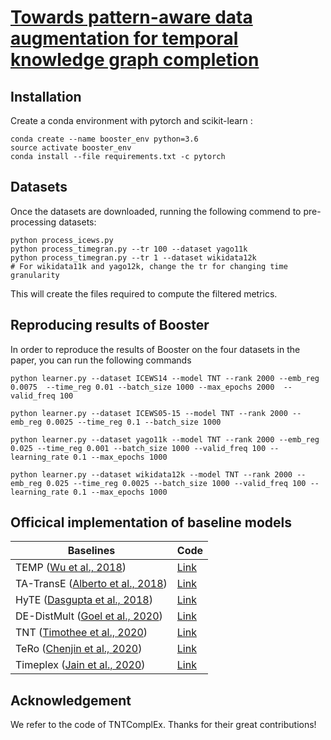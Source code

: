 # [Towards pattern-aware data augmentation for temporal knowledge graph completion]()


## Installation
Create a conda environment with pytorch and scikit-learn :
```
conda create --name booster_env python=3.6
source activate booster_env
conda install --file requirements.txt -c pytorch
```

## Datasets


Once the datasets are downloaded, running the following commend to pre-processing datasets:
```
python process_icews.py
python process_timegran.py --tr 100 --dataset yago11k
python process_timegran.py --tr 1 --dataset wikidata12k
# For wikidata11k and yago12k, change the tr for changing time granularity
```

This will create the files required to compute the filtered metrics.

## Reproducing results of Booster

In order to reproduce the results of Booster on the four datasets in the paper, you can run the following commands

```
python learner.py --dataset ICEWS14 --model TNT --rank 2000 --emb_reg 0.0075  --time_reg 0.01 --batch_size 1000 --max_epochs 2000  -- valid_freq 100

python learner.py --dataset ICEWS05-15 --model TNT --rank 2000 --emb_reg 0.0025 --time_reg 0.1 --batch_size 1000

python learner.py --dataset yago11k --model TNT --rank 2000 --emb_reg 0.025 --time_reg 0.001 --batch_size 1000 --valid_freq 100 --learning_rate 0.1 --max_epochs 1000

python learner.py --dataset wikidata12k --model TNT --rank 2000 --emb_reg 0.025 --time_reg 0.0025 --batch_size 1000 --valid_freq 100 --learning_rate 0.1 --max_epochs 1000
```

## Officical implementation of baseline models
| Baselines   | Code                                                                      |
|-------------|---------------------------------------------------------------------------|
| TEMP ([Wu et al., 2018](https://arxiv.org/pdf/2010.03526.pdf))    | [Link](https://github.com/JiapengWu/TeMP) |
| TA-TransE ([Alberto et al., 2018](https://www.aclweb.org/anthology/D18-1516.pdf))      | [Link](https://github.com/INK-USC/RE-Net/tree/master/baselines)     |
| HyTE ([Dasgupta et al., 2018](http://talukdar.net/papers/emnlp2018_HyTE.pdf))        | [Link](https://github.com/malllabiisc/HyTE)                               |
| DE-DistMult ([Goel et al., 2020](https://arxiv.org/pdf/1907.03143.pdf))        | [Link](https://github.com/BorealisAI/de-simple)                               |
| TNT ([Timothee et al., 2020](https://openreview.net/pdf?id=rke2P1BFwS))        | [Link](https://github.com/facebookresearch/tkbc)                               |
| TeRo ([Chenjin et al., 2020](https://arxiv.org/pdf/2010.01029.pdf))        | [Link](https://github.com/soledad921/ATISE)                               |
| Timeplex ([Jain et al., 2020](https://aclanthology.org/2020.emnlp-main.305/))        | [Link](https://github.com/dair-iitd/tkbi)                               |


## Acknowledgement
We refer to the code of TNTComplEx. Thanks for their great contributions!
